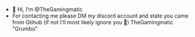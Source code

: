 - 👋 Hi, I’m @TheGamingmatic
- For contacting me please DM my discord account and state you came from Gtihub (if not I'll most likely ignore you 🤷) TheGamingmatic "Grumbo"

<!---
TheGamingmatic/TheGamingmatic is a ✨ special ✨ repository because its `README.md` (this file) appears on your GitHub profile.
You can click the Preview link to take a look at your changes.
--->
